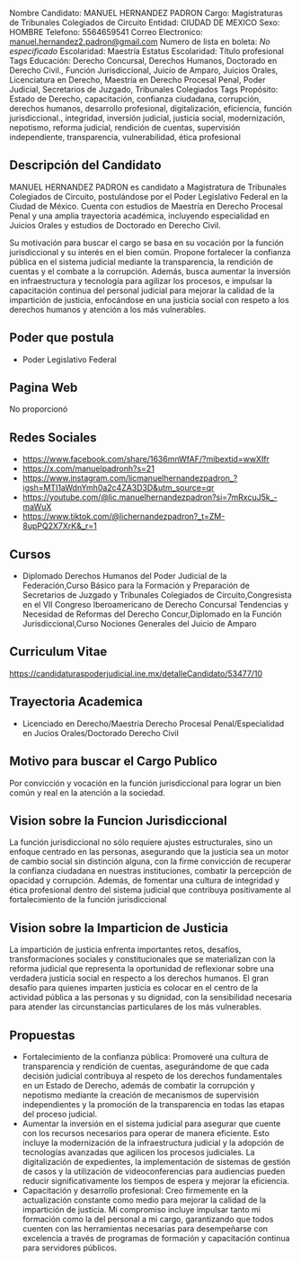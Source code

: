 Nombre Candidato: MANUEL HERNANDEZ PADRON
Cargo: Magistraturas de Tribunales Colegiados de Circuito
Entidad: CIUDAD DE MEXICO
Sexo: HOMBRE
Telefono: 5564659541
Correo Electronico: manuel.hernandez2.padron@gmail.com
Numero de lista en boleta: *No especificado*
Escolaridad: Maestría
Estatus Escolaridad: Título profesional
Tags Educación: Derecho Concursal, Derechos Humanos, Doctorado en Derecho Civil., Función Jurisdiccional, Juicio de Amparo, Juicios Orales, Licenciatura en Derecho, Maestría en Derecho Procesal Penal, Poder Judicial, Secretarios de Juzgado, Tribunales Colegiados
Tags Propósito: Estado de Derecho, capacitación, confianza ciudadana, corrupción, derechos humanos, desarrollo profesional, digitalización, eficiencia, función jurisdiccional., integridad, inversión judicial, justicia social, modernización, nepotismo, reforma judicial, rendición de cuentas, supervisión independiente, transparencia, vulnerabilidad, ética profesional


## Descripción del Candidato 

MANUEL HERNANDEZ PADRON es candidato a Magistratura de Tribunales Colegiados de Circuito, postulándose por el Poder Legislativo Federal en la Ciudad de México. Cuenta con estudios de Maestría en Derecho Procesal Penal y una amplia trayectoria académica, incluyendo especialidad en Juicios Orales y estudios de Doctorado en Derecho Civil. 

Su motivación para buscar el cargo se basa en su vocación por la función jurisdiccional y su interés en el bien común. Propone fortalecer la confianza pública en el sistema judicial mediante la transparencia, la rendición de cuentas y el combate a la corrupción. Además, busca aumentar la inversión en infraestructura y tecnología para agilizar los procesos, e impulsar la capacitación continua del personal judicial para mejorar la calidad de la impartición de justicia, enfocándose en una justicia social con respeto a los derechos humanos y atención a los más vulnerables.


## Poder que postula

- Poder Legislativo Federal


## Pagina Web

No proporcionó


## Redes Sociales

- https://www.facebook.com/share/1636mnWfAF/?mibextid=wwXIfr
- https://x.com/manuelpadronh?s=21
- https://www.instagram.com/licmanuelhernandezpadron_?igsh=MTI1aWdnYmh0a2c4ZA3D3D&utm_source=qr
- https://youtube.com/@lic.manuelhernandezpadron?si=7mRxcuJ5k_-maWuX
- https://www.tiktok.com/@lichernandezpadron?_t=ZM-8upPQ2X7XrK&_r=1


## Cursos

- Diplomado Derechos Humanos del Poder Judicial de la Federación,Curso Básico para la Formación y Preparación de Secretarios de Juzgado y Tribunales Colegiados de Circuito,Congresista en el VII Congreso Iberoamericano de Derecho Concursal Tendencias y Necesidad de Reformas del Derecho Concur,Diplomado en la Función Jurisdiccional,Curso Nociones Generales del Juicio de Amparo


## Curriculum Vitae

https://candidaturaspoderjudicial.ine.mx/detalleCandidato/53477/10


## Trayectoria Academica

- Licenciado en Derecho/Maestría Derecho Procesal Penal/Especialidad en Jucios Orales/Doctorado Derecho Civil


## Motivo para buscar el Cargo Publico

Por convicción y vocación en la función jurisdiccional para lograr un bien común y real en la atención a la sociedad.


## Vision sobre la Funcion Jurisdiccional

La función jurisdiccional no sólo requiere ajustes estructurales, sino un enfoque centrado en las personas, asegurando que la justicia sea un motor de cambio social sin distinción alguna, con la firme convicción de recuperar la confianza ciudadana en nuestras instituciones, combatir la percepción de opacidad y corrupción. Además, de fomentar una cultura de integridad y ética profesional dentro del sistema judicial que contribuya positivamente al fortalecimiento de la función jurisdiccional


## Vision sobre la Imparticion de Justicia

La impartición de justicia enfrenta importantes retos, desafíos, transformaciones sociales y constitucionales que se materializan con la reforma judicial que representa la oportunidad de reflexionar sobre una verdadera justicia social en respecto a los derechos humanos. El gran desafío para quienes imparten justicia es colocar en el centro de la actividad pública a las personas y su dignidad, con la sensibilidad necesaria para atender las circunstancias particulares de los más vulnerables.


## Propuestas

- Fortalecimiento de la confianza pública: Promoveré una cultura de transparencia y rendición de cuentas, asegurándome de que cada decisión judicial contribuya al respeto de los derechos fundamentales en un Estado de Derecho, además de combatir la corrupción y nepotismo mediante la creación de mecanismos de supervisión independientes y la promoción de la transparencia en todas las etapas del proceso judicial.
- Aumentar la inversión en el sistema judicial para asegurar que cuente con los recursos necesarios para operar de manera eficiente. Esto incluye la modernización de la infraestructura judicial y la adopción de tecnologías avanzadas que agilicen los procesos judiciales. La digitalización de expedientes, la implementación de sistemas de gestión de casos y la utilización de videoconferencias para audiencias pueden reducir significativamente los tiempos de espera y mejorar la eficiencia.
- Capacitación y desarrollo profesional: Creo firmemente en la actualización constante como medio para mejorar la calidad de la impartición de justicia. Mi compromiso incluye impulsar tanto mi formación como la del personal a mi cargo, garantizando que todos cuenten con las herramientas necesarias para desempeñarse con excelencia a través de programas de formación y capacitación continua para servidores públicos.

